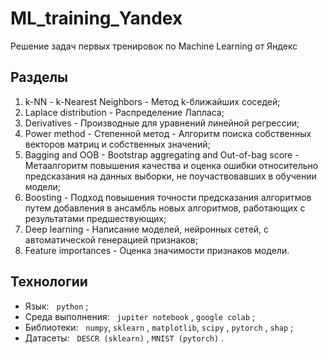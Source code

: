 # ML_training_Yandex
Решение задач первых тренировок по Machine Learning от Яндекс

## Разделы
1. k-NN - k-Nearest Neighbors - Метод k-ближайших соседей;
2. Laplace distribution - Распределение Лапласа;
3. Derivatives - Производные для уравнений линейной регрессии;
4. Power method - Степенной метод - Алгоритм поиска собственных векторов матриц и собственных значений;
5. Bagging and OOB - Bootstrap aggregating and Out-of-bag score - Метаалгоритм повышения качества и оценка ошибки относительно предсказания на данных выборки, не поучаствовавших в обучении модели;
6. Boosting - Подход повышения точности предсказания алгоритмов путем добавления в ансамбль новых алгоритмов, работающих с результатами предшествующих;
7. Deep learning - Написание моделей, нейронных сетей, с автоматической генерацией признаков;
8. Feature importances - Оценка значимости признаков модели.

## Технологии
  - Язык: &nbsp; `python` ;
  - Среда выполнения: &nbsp; `jupiter notebook` , `google colab` ;
  - Библиотеки: &nbsp; `numpy`, `sklearn` , `matplotlib`, `scipy` , `pytorch` , `shap` ;
  - Датасеты: &nbsp; `DESCR (sklearn)` , `MNIST (pytorch)` .
